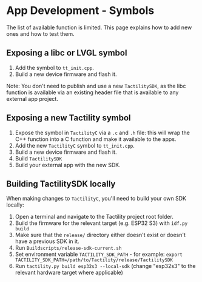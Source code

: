 # App Development - Symbols

The list of available function is limited. This page explains how to add new ones and how to test them.

## Exposing a libc or LVGL symbol

1. Add the symbol to `tt_init.cpp`.
2. Build a new device firmware and flash it.

Note: You don't need to publish and use a new `TactilitySDK`, as the libc function is available via an existing header file that is available to any external app project.

## Exposing a new Tactility symbol

1. Expose the symbol in `TactilityC` via a `.c` and `.h` file: this will wrap the C++ function into a C function and make it available to the apps.
2. Add the new `TactilityC` symbol to `tt_init.cpp`.
3. Build a new device firmware and flash it.
4. Build `TactilitySDK`
5. Build your external app with the new SDK.

## Building TactilitySDK locally

When making changes to `TactilityC`, you'll need to build your own SDK locally:

1. Open a terminal and navigate to the Tactility project root folder.
2. Build the firmware for the relevant target (e.g. ESP32 S3) with `idf.py build`
3. Make sure that the `release/` directory either doesn't exist or doesn't have a previous SDK in it.
4. Run `Buildscripts/release-sdk-current.sh`
5. Set environment variable `TACTILITY_SDK_PATH` - for example: `export TACTILITY_SDK_PATH=/path/to/Tactility/release/TactilitySDK`
6. Run `tactility.py build esp32s3 --local-sdk` (change "esp32s3" to the relevant hardware target where applicable)
